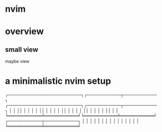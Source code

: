 # nvim
overview
========
small view
----------
maybe view

a minimalistic nvim setup
=========================
┌────────────────────────┐┌───────────┬───────────┐
┌────────────────────────┐┌───────────┬───────────┐
│           │           ││           │           │
│           │           ││           │           │
│           │           ││           │           │
│           │           ││           │           │
│           │           ││           │           │
╘═══════════╧═══════════╛╘═══════════╧═══════════╛ 
┌───────────┬───────────┐
│           │           │
│           │           │
│           │           │
│           │           │
│           │           │
╘═══════════╧═══════════╛
